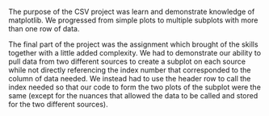 
The purpose of the CSV project was learn and demonstrate knowledge of matplotlib. 
We progressed from simple plots to multiple subplots with more than one row of data.

The final part of the project was the assignment which brought of the skills together with a little added complexity.
We had to demonstrate our ability to pull data from two different sources to create a subplot on each source while not
directly referencing the index number that corresponded to the column of data needed. We instead had to use the header
row to call the index needed so that our code to form the two plots of the subplot were the same (except for the nuances
that allowed the data to be called and stored for the two different sources).




